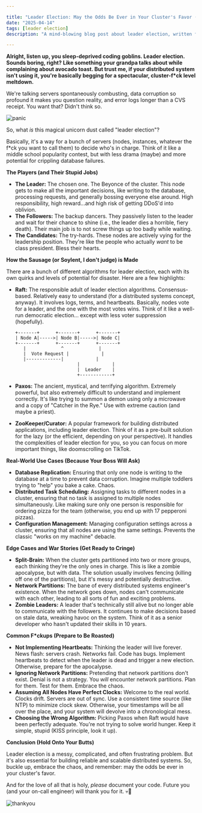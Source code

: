 ```yaml
---

title: "Leader Election: May the Odds Be Ever in Your Cluster's Favor (💀🙏)"
date: "2025-04-14"
tags: [leader election]
description: "A mind-blowing blog post about leader election, written for chaotic Gen Z engineers. Prepare to have your mind blown (or just mildly inconvenienced, whatever)."

---
```


**Alright, listen up, you sleep-deprived coding goblins. Leader election. Sounds boring, right? Like something your grandpa talks about while complaining about avocado toast. But trust me, if your distributed system isn't using it, you're basically begging for a spectacular, cluster-f*ck level meltdown.**

We're talking servers spontaneously combusting, data corruption so profound it makes you question reality, and error logs longer than a CVS receipt. You want that? Didn't think so.

![panic](https://i.kym-cdn.com/photos/images/newsfeed/001/042/619/4ea.jpg)

So, what *is* this magical unicorn dust called "leader election"?

Basically, it's a way for a bunch of servers (nodes, instances, whatever the f*ck you want to call them) to decide who's in charge. Think of it like a middle school popularity contest, but with less drama (maybe) and more potential for crippling database failures.

**The Players (and Their Stupid Jobs)**

*   **The Leader:** The chosen one. The Beyonce of the cluster. This node gets to make all the important decisions, like writing to the database, processing requests, and generally bossing everyone else around. High responsibility, high reward...and high risk of getting DDoS'd into oblivion.
*   **The Followers:** The backup dancers. They passively listen to the leader and wait for their chance to shine (i.e., the leader dies a horrible, fiery death). Their main job is to not screw things up too badly while waiting.
*   **The Candidates:** The try-hards. These nodes are actively vying for the leadership position. They're like the people who actually *want* to be class president. Bless their hearts.

**How the Sausage (or Soylent, I don't judge) is Made**

There are a bunch of different algorithms for leader election, each with its own quirks and levels of potential for disaster. Here are a few highlights:

*   **Raft:** The responsible adult of leader election algorithms. Consensus-based. Relatively easy to understand (for a distributed systems concept, anyway). It involves logs, terms, and heartbeats. Basically, nodes vote for a leader, and the one with the most votes wins. Think of it like a well-run democratic election... except with less voter suppression (hopefully).

    ```ascii
    +-------+      +-------+      +-------+
    | Node A|----->| Node B|----->| Node C|
    +-------+      +-------+      +-------+
       |             ^             |
       |  Vote Request |            |
       |-------------|            |
                           |            |
                           |  Leader    |
                           +------------+
    ```

*   **Paxos:** The ancient, mystical, and terrifying algorithm. Extremely powerful, but also extremely difficult to understand and implement correctly. It's like trying to summon a demon using only a microwave and a copy of "Catcher in the Rye." Use with extreme caution (and maybe a priest).

*   **ZooKeeper/Curator:** A popular framework for building distributed applications, including leader election. Think of it as a pre-built solution for the lazy (or the efficient, depending on your perspective). It handles the complexities of leader election for you, so you can focus on more important things, like doomscrolling on TikTok.

**Real-World Use Cases (Because Your Boss Will Ask)**

*   **Database Replication:** Ensuring that only one node is writing to the database at a time to prevent data corruption. Imagine multiple toddlers trying to "help" you bake a cake. Chaos.
*   **Distributed Task Scheduling:** Assigning tasks to different nodes in a cluster, ensuring that no task is assigned to multiple nodes simultaneously. Like making sure only one person is responsible for ordering pizza for the team (otherwise, you end up with 17 pepperoni pizzas).
*   **Configuration Management:** Managing configuration settings across a cluster, ensuring that all nodes are using the same settings. Prevents the classic "works on my machine" debacle.

**Edge Cases and War Stories (Get Ready to Cringe)**

*   **Split-Brain:** When the cluster gets partitioned into two or more groups, each thinking they're the only ones in charge. This is like a zombie apocalypse, but with data. The solution usually involves fencing (killing off one of the partitions), but it's messy and potentially destructive.
*   **Network Partitions:** The bane of every distributed systems engineer's existence. When the network goes down, nodes can't communicate with each other, leading to all sorts of fun and exciting problems.
*   **Zombie Leaders:** A leader that's technically still alive but no longer able to communicate with the followers. It continues to make decisions based on stale data, wreaking havoc on the system. Think of it as a senior developer who hasn't updated their skills in 10 years.

**Common F*ckups (Prepare to Be Roasted)**

*   **Not Implementing Heartbeats:** Thinking the leader will live forever. News flash: servers crash. Networks fail. Code has bugs. Implement heartbeats to detect when the leader is dead and trigger a new election. Otherwise, prepare for the apocalypse.
*   **Ignoring Network Partitions:** Pretending that network partitions don't exist. Denial is not a strategy. You *will* encounter network partitions. Plan for them. Test for them. Embrace the chaos.
*   **Assuming All Nodes Have Perfect Clocks:** Welcome to the real world. Clocks drift. Servers are out of sync. Use a consistent time source (like NTP) to minimize clock skew. Otherwise, your timestamps will be all over the place, and your system will devolve into a chronological mess.
*   **Choosing the Wrong Algorithm:** Picking Paxos when Raft would have been perfectly adequate. You're not trying to solve world hunger. Keep it simple, stupid (KISS principle, look it up).

**Conclusion (Hold Onto Your Butts)**

Leader election is a messy, complicated, and often frustrating problem. But it's also essential for building reliable and scalable distributed systems. So, buckle up, embrace the chaos, and remember: may the odds be ever in your cluster's favor.

And for the love of all that is holy, *please* document your code. Future you (and your on-call engineer) will thank you for it. 💀🙏

![thankyou](https://media.tenor.com/lC7HlK4rGHYAAAAC/thank-you-gif.gif)

